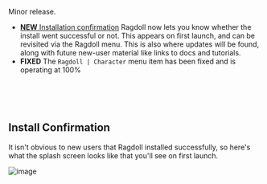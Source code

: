 Minor release.

- [**NEW** Installation confirmation](#install-confirmation) Ragdoll now lets you know whether the install went successful or not. This appears on first launch, and can be revisited via the Ragdoll menu. This is also where updates will be found, along with future new-user material like links to docs and tutorials.
- **FIXED** The `Ragdoll | Character` menu item has been fixed and is operating at 100%

<br>
<br>
<br>

## Install Confirmation

It isn't obvious to new users that Ragdoll installed successfully, so here's what the splash screen looks like that you'll see on first launch.

![image](https://user-images.githubusercontent.com/2152766/99279059-b62a6780-2827-11eb-936d-d5989748eafa.png)
